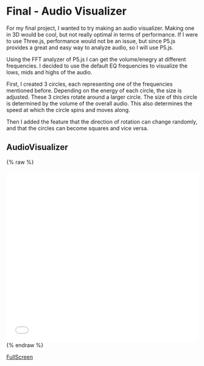 # Final - Audio Visualizer

For my final project, I wanted to try making an audio visualizer. Making one in 3D would be cool, but not really optimal in terms of performance. If I were to use Three.js, performance would not be an issue, but since P5.js provides a great and easy way to analyze audio, so I will use P5.js.

Using the FFT analyzer of P5.js I can get the volume/enegry at different frequencies. I decided to use the default EQ frequencies to visualize the lows, mids and highs of the audio.

First, I created 3 circles, each representing one of the frequencies mentioned before. Depending on the energy of each circle, the size is adjusted.
These 3 circles rotate around a larger circle. The size of this circle is determined by the volume of the overall audio. This also determines the speed at which the circle spins and moves along.

Then I added the feature that the direction of rotation can change randomly, and that the circles can become squares and vice versa.

## AudioVisualizer

{% raw %}
<iframe src="content/audioVisualizer/index.html" width="100%" height="450" frameborder="no"></iframe> {% endraw %}

[FullScreen](https://mattsymetry.github.io/GENCG/content/audioVisualizer/index.html)